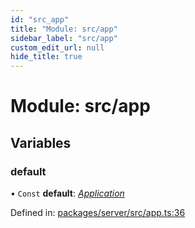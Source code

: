```yaml
---
id: "src_app"
title: "Module: src/app"
sidebar_label: "src/app"
custom_edit_url: null
hide_title: true
---
```


# Module: src/app

## Variables

### default

• `Const` **default**: [*Application*](src_declarations.md#application)

Defined in: [packages/server/src/app.ts:36](https://github.com/xr3ngine/xr3ngine/blob/66a84a950/packages/server/src/app.ts#L36)
